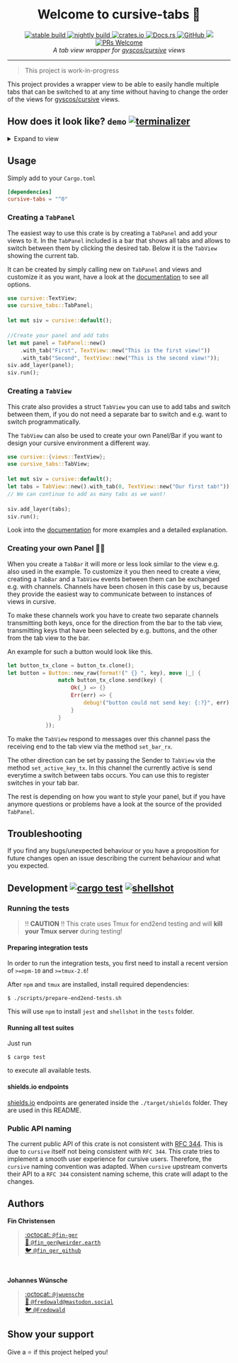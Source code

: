 <h1 align="center">Welcome to cursive-tabs 👋</h1>
<p align="center">
  <a href="https://travis-ci.org/deinstapel/cursive-tabs">
    <img src="https://img.shields.io/endpoint.svg?url=https%3A%2F%2Fdeinstapel.github.io%2Fcursive-tabs%2Fstable-build.json" alt="stable build">
  </a>
  <a href="https://travis-ci.org/deinstapel/cursive-tabs">
    <img src="https://img.shields.io/endpoint.svg?url=https%3A%2F%2Fdeinstapel.github.io%2Fcursive-tabs%2Fnightly-build.json" alt="nightly build">
  </a>
  <a href="https://crates.io/crates/cursive-tabs">
    <img alt="crates.io" src="https://img.shields.io/crates/v/cursive-tabs.svg">
  </a>
  <a href="https://docs.rs/cursive-tabs">
    <img alt="Docs.rs" src="https://docs.rs/cursive-tabs/badge.svg">
  </a>
  <a href="https://github.com/deinstapel/cursive-tabs/blob/master/LICENSE">
    <img alt="GitHub" src="https://img.shields.io/github/license/deinstapel/cursive-tabs.svg">
  </a>
  <a href="http://spacemacs.org">
    <img src="https://cdn.rawgit.com/syl20bnr/spacemacs/442d025779da2f62fc86c2082703697714db6514/assets/spacemacs-badge.svg" />
  </a>
  <a href="http://makeapullrequest.com">
    <img alt="PRs Welcome" src="https://img.shields.io/badge/PRs-welcome-brightgreen.svg">
  </a>
  <br>
  <i>A tab view wrapper for
  <a href="https://github.com/gyscos/cursive">gyscos/cursive</a>
  views</i>
</p>

---

> This project is work-in-progress

This project provides a wrapper view to be able to easily handle multiple tabs that can be switched to at any time without having to change the order of the views for [gyscos/cursive](https://github.com/gyscos/cursive) views.

## How does it look like? `demo` [![terminalizer](https://img.shields.io/badge/GIF-terminalizer-blueviolet.svg)](https://github.com/faressoft/terminalizer)

<details>
  <summary>Expand to view</summary>
  <img src="assets/demo.gif" alt="tabs demo">
</details>

## Usage

Simply add to your `Cargo.toml`

```toml
[dependencies]
cursive-tabs = "^0"
```

### Creating a `TabPanel`

The easiest way to use this crate is by creating a `TabPanel` and add your views to it.
In the `TabPanel` included is a bar that shows all tabs and allows to switch between them by clicking the desired tab. 
Below it is the `TabView` showing the current tab.

It can be created by simply calling new on `TabPanel` and views and customize it as you want, have a look at the [documentation](https://docs.rs/cursive-tabs) to see all options.

```rust
use cursive::TextView;
use cursive_tabs::TabPanel;

let mut siv = cursive::default();

//Create your panel and add tabs
let mut panel = TabPanel::new()
    .with_tab("First", TextView::new("This is the first view!"))
    .with_tab("Second", TextView::new("This is the second view!"));
siv.add_layer(panel);
siv.run();
```

### Creating a `TabView`

This crate also provides a struct `TabView` you can use to add tabs and switch between them, if you do not need a separate bar to switch and e.g. want to switch programmatically.

The `TabView` can also be used to create your own Panel/Bar if you want to design your cursive environment a different way.

```rust
use cursive::{views::TextView};
use cursive_tabs::TabView;

let mut siv = cursive::default();
let tabs = TabView::new().with_tab(0, TextView::new("Our first tab!"));
// We can continue to add as many tabs as we want!

siv.add_layer(tabs);
siv.run();
```

Look into the [documentation](https://docs.rs/cursive-tabs) for more examples and a detailed explanation.

### Creating your own Panel :hammer::construction:

When you create a `TabBar` it will more or less look similar to the view e.g. also used in the example. To customize it you then need to create a view, creating a `TabBar` and a `TabView` events between them can be exchanged e.g. with channels.
Channels have been chosen in this case by us, because they provide the easiest way to communicate between to instances of views in cursive.

To make these channels work you have to create two separate channels transmitting both keys, once for the direction from the bar to the tab view, transmitting keys that have been selected by e.g. buttons, and the other from the tab view to the bar.

An example for such a button would look like this.
```rust 
let button_tx_clone = button_tx.clone();
let button = Button::new_raw(format!(" {} ", key), move |_| {
                match button_tx_clone.send(key) {
                    Ok(_) => {}
                    Err(err) => {
                        debug!("button could not send key: {:?}", err);
                    }
                }
            });
```

To make the `TabView` respond to messages over this channel pass the receiving end to the tab view via the method `set_bar_rx`.

The other direction can be set by passing the Sender to `TabView` via the method `set_active_key_tx`. In this channel the currently active is send everytime a switch between tabs occurs. You can use this to register switches in your tab bar.

The rest is depending on how you want to style your panel, but if you have anymore questions or problems have a look at the source of the provided `TabPanel`.
 
## Troubleshooting

If you find any bugs/unexpected behaviour or you have a proposition for future changes open an issue describing the current behaviour and what you expected.

## Development [![cargo test](https://img.shields.io/endpoint.svg?url=https%3A%2F%2Fdeinstapel.github.io%2Fcursive-tabs%2Fcargo-test.json)](https://travis-ci.org/deinstapel/cursive-tabs) [![shellshot](https://img.shields.io/endpoint.svg?url=https%3A%2F%2Fdeinstapel.github.io%2Fcursive-tabs%2Fshellshot.json)](https://github.com/fin-ger/shellshot)

### Running the tests

> :bangbang: **CAUTION** :bangbang: This crate uses Tmux for end2end testing and will **kill your Tmux server** during testing!

#### Preparing integration tests

In order to run the integration tests, you first need to install a recent version of `>=npm-10` and `>=tmux-2.6`!

After `npm` and `tmux` are installed, install required dependencies:

```
$ ./scripts/prepare-end2end-tests.sh
```

This will use `npm` to install `jest` and `shellshot` in the `tests` folder.

#### Running all test suites

Just run

```
$ cargo test
```

to execute all available tests.

#### shields.io endpoints

[shields.io](https://shields.io) endpoints are generated inside the `./target/shields` folder. They are used in this README.

### Public API naming

The current public API of this crate is not consistent with [RFC 344](https://github.com/rust-lang/rfcs/pull/344). This is due to `cursive` itself not being
consistent with `RFC 344`. This crate tries to implement a smooth user experience for cursive
users. Therefore, the `cursive` naming convention was adapted. When `cursive` upstream converts
their API to a `RFC 344` consistent naming scheme, this crate will adapt to the changes.

## Authors

**Fin Christensen**

> [:octocat: `@fin-ger`](https://github.com/fin-ger)  
> [:elephant: `@fin_ger@weirder.earth`](https://weirder.earth/@fin_ger)  
> [:bird: `@fin_ger_github`](https://twitter.com/fin_ger_github)  

<br>

**Johannes Wünsche**

> [:octocat: `@jwuensche`](https://github.com/jwuensche)  
> [:elephant: `@fredowald@mastodon.social`](https://mastodon.social/web/accounts/843376)  
> [:bird: `@Fredowald`](https://twitter.com/fredowald)  

## Show your support

Give a :star: if this project helped you!
